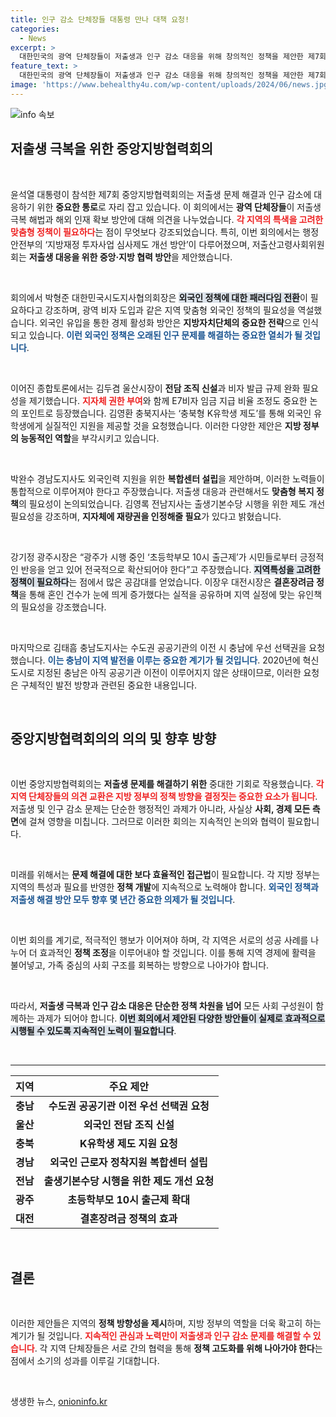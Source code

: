 ```yaml
---
title: 인구 감소 단체장들 대통령 만나 대책 요청!
categories:
  - News
excerpt: >
  대한민국의 광역 단체장들이 저출생과 인구 감소 대응을 위해 창의적인 정책을 제안한 제7회 중앙지방협력회의! 외국인 맞춤형 정책과 지자체 권한 확대 등 뜨거운 논의가 이어졌습니다. 클릭하여 자세한 내용을 확인해보세요!
feature_text: >
  대한민국의 광역 단체장들이 저출생과 인구 감소 대응을 위해 창의적인 정책을 제안한 제7회 중앙지방협력회의! 외국인 맞춤형 정책과 지자체 권한 확대 등 뜨거운 논의가 이어졌습니다. 클릭하여 자세한 내용을 확인해보세요!
image: 'https://www.behealthy4u.com/wp-content/uploads/2024/06/news.jpg'
---
```


<p><img src="https://www.behealthy4u.com/wp-content/uploads/2024/06/news.jpg" alt="info 속보" /></p>

<h2 data-ke-size="size26">저출생 극복을 위한 중앙지방협력회의</h2>

<p data-ke-size="size16">&nbsp;</p>

<p>윤석열 대통령이 참석한 제7회 중앙지방협력회의는 저출생 문제 해결과 인구 감소에 대응하기 위한 <strong>중요한 통로</strong>로 자리 잡고 있습니다. 이 회의에서는 <strong>광역 단체장들</strong>이 저출생 극복 해법과 해외 인재 확보 방안에 대해 의견을 나누었습니다. <b><span style="color: #ee2323;">각 지역의 특색을 고려한 맞춤형 정책이 필요하다</span></b>는 점이 무엇보다 강조되었습니다. 특히, 이번 회의에서는 행정안전부의 ‘지방재정 투자사업 심사제도 개선 방안’이 다루어졌으며, 저출산고령사회위원회는 <strong>저출생 대응을 위한 중앙·지방 협력 방안</strong>을 제안했습니다.</p>

<p data-ke-size="size16">&nbsp;</p>

<p>회의에서 박형준 대한민국시도지사협의회장은 <b><span style="background-color: #21538527;">외국인 정책에 대한 패러다임 전환</span></b>이 필요하다고 강조하며, 광역 비자 도입과 같은 지역 맞춤형 외국인 정책의 필요성을 역설했습니다. 외국인 유입을 통한 경제 활성화 방안은 <strong>지방자치단체의 중요한 전략</strong>으로 인식되고 있습니다. <b><span style="color: #1a5490;">이런 외국인 정책은 오래된 인구 문제를 해결하는 중요한 열쇠가 될 것입니다</span></b>.</p>

<p data-ke-size="size16">&nbsp;</p>

<p>이어진 종합토론에서는 김두겸 울산시장이 <strong>전담 조직 신설</strong>과 비자 발급 규제 완화 필요성을 제기했습니다. <b><span style="color: #ee2323;">지자체 권한 부여</span></b>와 함께 E7비자 임금 지급 비율 조정도 중요한 논의 포인트로 등장했습니다. 김영환 충북지사는 ‘충북형 K유학생 제도’를 통해 외국인 유학생에게 실질적인 지원을 제공할 것을 요청했습니다. 이러한 다양한 제안은 <strong>지방 정부의 능동적인 역할</strong>을 부각시키고 있습니다.</p>

<p data-ke-size="size16">&nbsp;</p>

<p>박완수 경남도지사도 외국인력 지원을 위한 <strong>복합센터 설립</strong>을 제안하며, 이러한 노력들이 통합적으로 이루어져야 한다고 주장했습니다. 저출생 대응과 관련해서도 <strong>맞춤형 복지 정책</strong>의 필요성이 논의되었습니다. 김영록 전남지사는 출생기본수당 시행을 위한 제도 개선 필요성을 강조하며, <strong>지자체에 재량권을 인정해줄 필요</strong>가 있다고 밝혔습니다.</p>

<p data-ke-size="size16">&nbsp;</p>

<p>강기정 광주시장은 “광주가 시행 중인 ‘초등학부모 10시 출근제’가 시민들로부터 긍정적인 반응을 얻고 있어 전국적으로 확산되어야 한다”고 주장했습니다. <b><span style="background-color: #21538527;">지역특성을 고려한 정책이 필요하다</span></b>는 점에서 많은 공감대를 얻었습니다. 이장우 대전시장은 <strong>결혼장려금 정책</strong>을 통해 혼인 건수가 눈에 띄게 증가했다는 실적을 공유하며 지역 실정에 맞는 유인책의 필요성을 강조했습니다.</p>

<p data-ke-size="size16">&nbsp;</p>

<p>마지막으로 김태흠 충남도지사는 수도권 공공기관의 이전 시 충남에 우선 선택권을 요청했습니다. <b><span style="color: #1a5490;">이는 충남이 지역 발전을 이루는 중요한 계기가 될 것입니다</span></b>. 2020년에 혁신도시로 지정된 충남은 아직 공공기관 이전이 이루어지지 않은 상태이므로, 이러한 요청은 구체적인 발전 방향과 관련된 중요한 내용입니다.</p>

<p data-ke-size="size16">&nbsp;</p>

<h2 data-ke-size="size26">중앙지방협력회의의 의의 및 향후 방향</h2>

<p data-ke-size="size16">&nbsp;</p>

<p>이번 중앙지방협력회의는 <strong>저출생 문제를 해결하기 위한</strong> 중대한 기회로 작용했습니다. <b><span style="color: #ee2323;">각 지역 단체장들의 의견 교환은 지방 정부의 정책 방향을 결정짓는 중요한 요소가 됩니다</span></b>. 저출생 및 인구 감소 문제는 단순한 행정적인 과제가 아니라, 사실상 <strong>사회, 경제 모든 측면</strong>에 걸쳐 영향을 미칩니다. 그러므로 이러한 회의는 지속적인 논의와 협력이 필요합니다.</p>

<p data-ke-size="size16">&nbsp;</p>

<p>미래를 위해서는 <strong>문제 해결에 대한 보다 효율적인 접근법</strong>이 필요합니다. 각 지방 정부는 지역의 특성과 필요를 반영한 <strong>정책 개발</strong>에 지속적으로 노력해야 합니다. <b><span style="color: #1a5490;">외국인 정책과 저출생 해결 방안 모두 향후 몇 년간 중요한 의제가 될 것입니다</span></b>.</p>

<p data-ke-size="size16">&nbsp;</p>

<p>이번 회의를 계기로, 적극적인 행보가 이어져야 하며, 각 지역은 서로의 성공 사례를 나누어 더 효과적인 <strong>정책 조정</strong>을 이루어내야 할 것입니다. 이를 통해 지역 경제에 활력을 불어넣고, 가족 중심의 사회 구조를 회복하는 방향으로 나아가야 합니다. </p>

<p data-ke-size="size16">&nbsp;</p>

<p>따라서, <strong>저출생 극복과 인구 감소 대응은 단순한 정책 차원을 넘어</strong> 모든 사회 구성원이 함께하는 과제가 되어야 합니다. <b><span style="background-color: #21538527;">이번 회의에서 제안된 다양한 방안들이 실제로 효과적으로 시행될 수 있도록 지속적인 노력이 필요합니다</span></b>. </p>

<p data-ke-size="size16">&nbsp;</p>

<hr />

<table style="width: 100%; border-collapse: collapse;">
  <thead>
    <tr>
      <th style="text-align: center; height: 29px;"><b>지역</b></th>
      <th style="text-align: center; height: 29px;"><b>주요 제안</b></th>
    </tr>
  </thead>
  <tbody>
    <tr>
      <td style="text-align: center; height: 17px;"><b>충남</b></td>
      <td style="text-align: center; height: 17px;"><b>수도권 공공기관 이전 우선 선택권 요청</b></td>
    </tr>
    <tr>
      <td style="text-align: center; height: 17px;"><b>울산</b></td>
      <td style="text-align: center; height: 17px;"><b>외국인 전담 조직 신설</b></td>
    </tr>
    <tr>
      <td style="text-align: center; height: 17px;"><b>충북</b></td>
      <td style="text-align: center; height: 17px;"><b>K유학생 제도 지원 요청</b></td>
    </tr>
    <tr>
      <td style="text-align: center; height: 17px;"><b>경남</b></td>
      <td style="text-align: center; height: 17px;"><b>외국인 근로자 정착지원 복합센터 설립</b></td>
    </tr>
    <tr>
      <td style="text-align: center; height: 17px;"><b>전남</b></td>
      <td style="text-align: center; height: 17px;"><b>출생기본수당 시행을 위한 제도 개선 요청</b></td>
    </tr>
    <tr>
      <td style="text-align: center; height: 17px;"><b>광주</b></td>
      <td style="text-align: center; height: 17px;"><b>초등학부모 10시 출근제 확대</b></td>
    </tr>
    <tr>
      <td style="text-align: center; height: 17px;"><b>대전</b></td>
      <td style="text-align: center; height: 17px;"><b>결혼장려금 정책의 효과</b></td>
    </tr>
  </tbody>
</table>

<p data-ke-size="size16">&nbsp;</p>

<section>
  <h2 data-ke-size="size26">결론</h2>
  <p data-ke-size="size16">&nbsp;</p>

  이러한 제안들은 지역의 **정책 방향성을 제시**하며, 지방 정부의 역할을 더욱 확고히 하는 계기가 될 것입니다. <b><span style="color: #ee2323;">지속적인 관심과 노력만이 저출생과 인구 감소 문제를 해결할 수 있습니다</span></b>. 각 지역 단체장들은 서로 간의 협력을 통해 **정책 고도화를 위해 나아가야 한다**는 점에서 소기의 성과를 이루길 기대합니다.

  <p data-ke-size="size16">&nbsp;</p>
</section>
생생한 뉴스, <a href="https://onioninfo.kr" rel="dofollow">onioninfo.kr</a>


